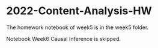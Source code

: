 # 2022-Content-Analysis-HW

The homework notebook of week5 is in the week5 folder.

Notebook Week6 Causal Inference is skipped.
